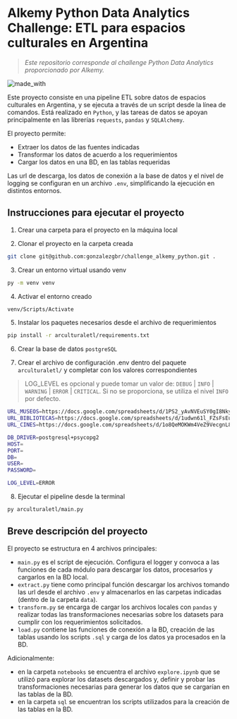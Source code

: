 # Alkemy Python Data Analytics Challenge: ETL para espacios culturales en Argentina

> *Este repositorio corresponde al challenge Python Data Analytics proporcionado por Alkemy.*


![made_with](https://img.shields.io/badge/Made%20with-Python-blue)

Este proyecto consiste en una pipeline ETL sobre datos de espacios culturales en Argentina, y se ejecuta a través de un script desde la línea de comandos. Está realizado en `Python`, y las tareas de datos se apoyan principalmente en las librerías `requests`, `pandas` y `SQLAlchemy`.

El proyecto permite:
- Extraer los datos de las fuentes indicadas
- Transformar los datos de acuerdo a los requerimientos
- Cargar los datos en una BD, en las tablas requeridas

Las url de descarga, los datos de conexión a la base de datos y el nivel de logging se configuran en un archivo `.env`, simplificando la ejecución en distintos entornos.


## Instrucciones para ejecutar el proyecto
1. Crear una carpeta para el proyecto en la máquina local 

2. Clonar el proyecto en la carpeta creada
```sh
git clone git@github.com:gonzalezgbr/challenge_alkemy_python.git .
```

3. Crear un entorno virtual usando venv
```sh
py -m venv venv
```

4. Activar el entorno creado
```sh
venv/Scripts/Activate
```

5. Instalar los paquetes necesarios desde el archivo de requerimientos
```sh
pip install -r arculturaletl/requirements.txt
```

6. Crear la base de datos `postgreSQL`

7. Crear el archivo de configuración .env dentro del paquete `arculturaletl/` y completar con los valores correspondientes
> LOG_LEVEL es opcional y puede tomar un valor de: `DEBUG` | `INFO` | `WARNING` | `ERROR` | `CRITICAL`. Si no se proporciona, se utiliza el nivel `INFO` por defecto.

```sh
URL_MUSEOS=https://docs.google.com/spreadsheets/d/1PS2_yAvNVEuSY0gI8Nky73TQMcx_G1i18lm--jOGfAA/edit
URL_BIBLIOTECAS=https://docs.google.com/spreadsheets/d/1udwn61l_FZsFsEuU8CMVkvU2SpwPW3Krt1OML3cYMYk/edit#gid=1605800889
URL_CINES=https://docs.google.com/spreadsheets/d/1o8QeMOKWm4VeZ9VecgnL8BWaOlX5kdCDkXoAph37sQM/edit

DB_DRIVER=postgresql+psycopg2
HOST=
PORT=
DB=
USER=
PASSWORD=

LOG_LEVEL=ERROR
```

8. Ejecutar el pipeline desde la terminal
```sh
py arculturaletl/main.py
```

## Breve descripción del proyecto

El proyecto se estructura en 4 archivos principales:
- `main.py` es el script de ejecución. Configura el logger y convoca a las funciones de cada módulo para descargar los datos, procesarlos y cargarlos en la BD local.
- `extract.py` tiene como principal función descargar los archivos tomando las url desde el archivo `.env` y almacenarlos en las carpetas indicadas (dentro de la carpeta `data`).
- `transform.py` se encarga de cargar los archivos locales con `pandas` y realizar todas las transformaciones necesarias sobre los datasets para cumplir con los requerimientos solicitados.
- `load.py` contiene las funciones de conexión a la BD, creación de las tablas usando los scripts `.sql` y carga de los datos ya procesados en la BD.

Adicionalmente: 
- en la carpeta `notebooks` se encuentra el archivo `explore.ipynb` que se utilizó para explorar los datasets descargados y, definir y probar las transformaciones necesarias para generar los datos que se cargarían en las tablas de la BD.
- en la carpeta `sql` se encuentran los scripts utilizados para la creación de las tablas en la BD.